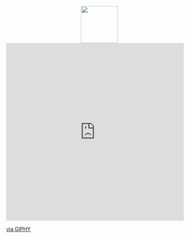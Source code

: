<div id="header" align="center">
  <img src="https://media.giphy.com/media/M9gbBd9nbDrOTu1Mqx/giphy.gif" width="100"/>
</div>
<iframe src="https://giphy.com/embed/ju2ieyZ4p6DYW7XrYj" width="480" height="480" frameBorder="0" class="giphy-embed" allowFullScreen></iframe><p><a href="https://giphy.com/gifs/raghavbansal-work-busy-wokring-ju2ieyZ4p6DYW7XrYj">via GIPHY</a></p>
